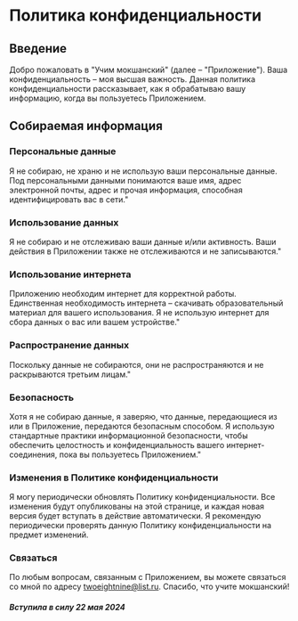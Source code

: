# Политика конфиденциальности
## Введение
Добро пожаловать в \"Учим мокшанский\" (далее – \"Приложение\"). Ваша конфиденциальность – моя высшая важность. Данная политика конфиденциальности рассказывает, как я обрабатываю вашу информацию, когда вы пользуетесь Приложением.
## Собираемая информация
### Персональные данные
Я не собираю, не храню и не использую ваши персональные данные. Под персональными данными понимаются ваше имя, адрес электронной почты, адрес и прочая информация, способная идентифицировать вас в сети."
### Использование данных
Я не собираю и не отслеживаю ваши данные и/или активность. Ваши действия в Приложении также не отслеживаются и не записываются."
### Использование интернета
Приложению необходим интернет для корректной работы. Единственная необходимость интернета – скачивать образовательный материал для вашего использования. Я не использую интернет для сбора данных о вас или вашем устройстве."
### Распространение данных
Поскольку данные не собираются, они не распространяются и не раскрываются третьим лицам."
### Безопасность
Хотя я не собираю данные, я заверяю, что данные, передающиеся из или в Приложение, передаются безопасным способом. Я использую стандартные практики информационной безопасности, чтобы обеспечить целостность и конфиденциальность вашего интернет-соединения, пока вы пользуетесь Приложением."
### Изменения в Политике конфиденциальности
Я могу периодически обновлять Политику конфиденциальности. Все изменения будут опубликованы на этой странице, и каждая новая версия будет вступать в действие автоматически. Я рекомендую периодически проверять данную Политику конфиденциальности на предмет изменений.
### Связаться
По любым вопросам, связанным с Приложением, вы можете связаться со мной по адресу twoeightnine@list.ru.
Спасибо, что учите мокшанский!
##### Вступила в силу 22 мая 2024